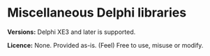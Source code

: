 # Miscellaneous Delphi libraries #

**Versions:** Delphi XE3 and later is supported.

**Licence:** None. Provided as-is. (Feel) Free to use, misuse or modify.